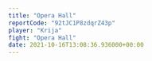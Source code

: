 ```yaml
---
title: "Opera Hall"
reportCode: "92tJC1P8zdqrZ43p"
player: "Krija"
fight: "Opera Hall"
date: 2021-10-16T13:08:36.936000+00:00
---
```


